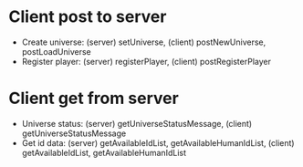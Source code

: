 # Client post to server
* Create universe: (server) setUniverse, (client) postNewUniverse, postLoadUniverse
* Register player: (server) registerPlayer, (client) postRegisterPlayer

# Client get from server
* Universe status: (server) getUniverseStatusMessage, (client) getUniverseStatusMessage
* Get id data: (server) getAvailableIdList, getAvailableHumanIdList, (client) getAvailableIdList, getAvailableHumanIdList